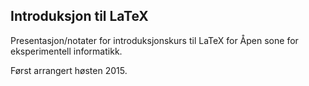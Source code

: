 Introduksjon til LaTeX
-----------------------
Presentasjon/notater for introduksjonskurs til LaTeX for Åpen sone for eksperimentell informatikk.

Først arrangert høsten 2015. 